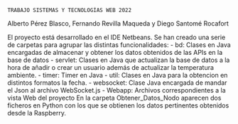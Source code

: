 
    TRABAJO SISTEMAS Y TECNOLOGÍAS WEB 2022

Alberto Pérez Blasco, Fernando Revilla Maqueda y Diego Santomé Rocafort

El proyecto está desarrollado en el IDE Netbeans. Se han creado una serie de carpetas para agrupar las distintas funcionalidades:
    - bd: Clases en Java encargadas de almacenar y obtener los datos obtenidos de las APIs en la base de datos
    - servlet: Clases en Java que actualizan la base de datos a la hora de añadir o crear un usuario además de actualizar la temperatura ambiente.
    - timer: Timer en Java
    - util: Clases en Java para la obtencion en distintos formatos la fecha.
    - websocket: Clase Java encargada de mandar el Json al archivo WebSocket.js
    - Webapp: Archivos correspondientes a la vista Web del proyecto
En la carpeta Obtener_Datos_Nodo aparecen dos ficheros en Python con los que se obtienen los datos pertinentes obtenidos desde la Raspberry.






